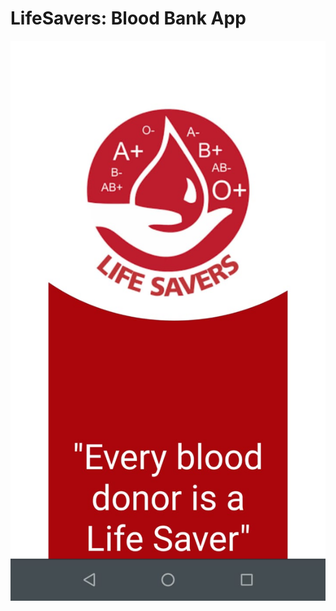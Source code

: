 # LifeSavers: Blood Bank App
![alt text](https://github.com/wizzard21/LifeSavers-Blood-Bank-App/blob/main/Screenshots/SplashScreen.jpeg)
